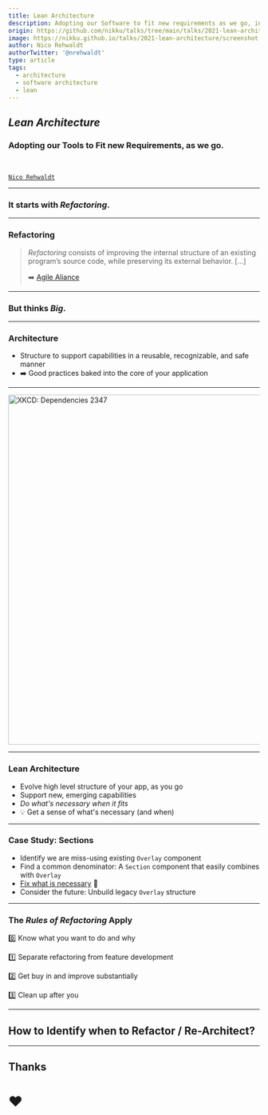 ```yaml
---
title: Lean Architecture
description: Adopting our Software to fit new requirements as we go, in a reasonable manner.
origin: https://github.com/nikku/talks/tree/main/talks/2021-lean-architecture
image: https://nikku.github.io/talks/2021-lean-architecture/screenshot.png
author: Nico Rehwaldt
authorTwitter: '@nrehwaldt'
type: article
tags:
  - architecture
  - software architecture
  - lean
---
```


## _Lean Architecture_

### Adopting our Tools to Fit new Requirements, as we go.

<br/>

[`Nico Rehwaldt`](https://github.com/nikku)

---

### It starts with _Refactoring_.

---

<!--config
align=left
-->

### Refactoring

> _Refactoring_ consists of improving the internal structure of an existing program’s source code, while preserving its external behavior. [...]
>
> :arrow_right: [Agile Aliance](https://www.agilealliance.org/glossary/refactoring/)

---

### But thinks _Big_.

---

### Architecture

* Structure to support capabilities in a reusable, recognizable, and safe manner
* :arrow_right: Good practices baked into the core of your application

---

[<img src="https://imgs.xkcd.com/comics/dependency_2x.png" height="700" title="XKCD: Dependencies 2347" />](https://xkcd.com/2347/)

---

### Lean Architecture

* Evolve high level structure of your app, as you go
* Support new, emerging capabilities
* *Do what's necessary when it fits*
* :bulb: Get a sense of what's necessary (and when)

---


### Case Study: Sections

* Identify we are miss-using existing `Overlay` component
* Find a common denominator: A `Section` component that easily combines with `Overlay`
* [Fix what is necessary](https://github.com/camunda/camunda-modeler/pull/2571) :wrench:
* Consider the future: Unbuild legacy `Overlay` structure

---

### The _Rules of Refactoring_ Apply

:zero: Know what you want to do and why

:one: Separate refactoring from feature development

:two: Get buy in and improve substantially

:three: Clean up after you

---

## How to Identify when to Refactor / Re-Architect?

---

## Thanks

# :heart: